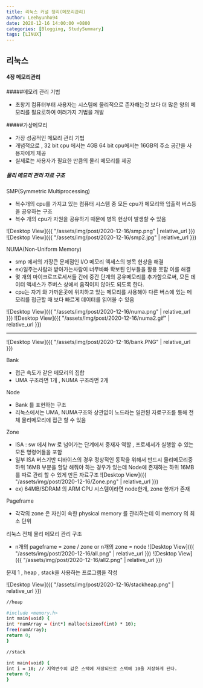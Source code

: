 ```yaml
---
title: 리눅스 커널 정리(메모리관리)
author: Leehyunho94
date: 2020-12-16 14:00:00 +0800
categories: [Blogging, StudySummary]
tags: [LINUX]
---
```


## 리눅스

#### 4장 메모리관리 

#####메모리 관리 기법
- 초창기 컴퓨터부터 사용자는 시스템에 물리적으로 존자해는것 보다 더 많은 양의 메모리를 필요로하여 여러가지 기법을 개발

#####가상메모리 
- 가장 성공적인 메모리 관리 기법
- 개념적으로 , 32 bit cpu 에서는 4GB 64 bit cpu에서는 16GB의 주소 공간을 사용자에게 제공
- 실제로는 사용자가 필요한 만큼의 물리 메모리를 제공

##### 물리 메모리 관리 자료 구조
SMP(Symmetric Multiprocessing)

* 복수개의 cpu를 가지고 있는 컴퓨터 시스템 중 모든 cpu가 메모리와 입출력 버스등을 공유하는 구조
* 복수 개의 cpu가 자원을 공유하기 때문에 병목 현상이 발생할 수 있음

![Desktop View]({{ "/assets/img/post/2020-12-16/smp.png" | relative_url }})
![Desktop View]({{ "/assets/img/post/2020-12-16/smp2.jpg" | relative_url }})

NUMA(Non-Uniform Memory)

- smp 에서의 가장큰 문제점인 I/O 메모리 엑세스의 병목 현상을 해결 
- ex)일주는사람과 받아가는사람이 너무바빠 확보된 인부들을 활용 못함 이를 해결
- 몇 개의 마이크로프로세서들 간에 중간 단계의 공유메모리를 추가함으로써, 모든 데이터 액세스가 주버스 상에서 움직이지 않아도 되도록 한다.
- cpu는 자기 와 가까운곳에 위치하고 있는 메모리를 사용해야 다른 버스에 있는 메모리를 접근할 때 보다 빠르게 데이터를 읽어올 수 있음

![Desktop View]({{ "/assets/img/post/2020-12-16/numa.png" | relative_url }})
![Desktop View]({{ "/assets/img/post/2020-12-16/numa2.gif" | relative_url }})

-------------------------------------------------------------------------------------

![Desktop View]({{ "/assets/img/post/2020-12-16/bank.PNG" | relative_url }})

Bank
- 접근 속도가 같은 메모리의 집합
- UMA 구조라면 1개 , NUMA 구조라면 2개

Node 
- Bank 를 표현하는 구조
- 리눅스에서는 UMA, NUMA구조와 상관없이 노드라는 일관된 자료구조를 통해 전체 물리메모리에 접근 할 수 있음

Zone
- ISA : sw 에서 hw 로 넘어가는 단계에서 중재자 역할 , 프로세서가 실행할 수 있는 모든 명령어들을 포함
- 일부 ISA 버스기반 디바이스의 경우 정상적인 동작을 위해서 반드시 물리메모리중 하위 16MB 부분을 할당 해줘야 하는 경우가 있는데
  Node에 존재하는 하위 16MB를 따로 관리 할 수 있게 만든 자료구조
![Desktop View]({{ "/assets/img/post/2020-12-16/Zone.png" | relative_url }})
- ex) 64MB/SDRAM 의 ARM CPU 시스템이라면 node한개, zone 한개가 존재

Pageframe
- 각각의 zone 은 자신이 속한 physical memory 를 관리하는데 이 memory 의 최소 단위

리눅스 전체 물리 메모리 관리 구조
- n개의 pageframe = zone / zone or n개의 zone = node
![Desktop View]({{ "/assets/img/post/2020-12-16/all.png" | relative_url }})
![Desktop View]({{ "/assets/img/post/2020-12-16/all2.png" | relative_url }})


문제 1  , heap , stack을 사용하는 프로그램을 작성

![Desktop View]({{ "/assets/img/post/2020-12-16/stackheap.png" | relative_url }})

``` sh
//heap  

#include <memory.h>
int main(void) {
int *numArray = (int*) malloc(sizeof(int) * 10);
free(numArray);
return 0;
}

//stack

int main(void) {
int i = 10; // 지역변수의 값은 스택에 저장되므로 스택에 10을 저장하게 된다.
return 0;
}

```


